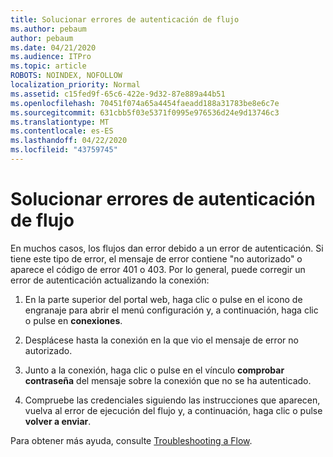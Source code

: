 ```yaml
---
title: Solucionar errores de autenticación de flujo
ms.author: pebaum
author: pebaum
ms.date: 04/21/2020
ms.audience: ITPro
ms.topic: article
ROBOTS: NOINDEX, NOFOLLOW
localization_priority: Normal
ms.assetid: c15fed9f-65c6-422e-9d32-87e889a44b51
ms.openlocfilehash: 70451f074a65a4454faeadd188a31783be8e6c7e
ms.sourcegitcommit: 631cbb5f03e5371f0995e976536d24e9d13746c3
ms.translationtype: MT
ms.contentlocale: es-ES
ms.lasthandoff: 04/22/2020
ms.locfileid: "43759745"
---
```

# <a name="troubleshoot-flow-authentication-errors"></a>Solucionar errores de autenticación de flujo

En muchos casos, los flujos dan error debido a un error de autenticación. Si tiene este tipo de error, el mensaje de error contiene "no autorizado" o aparece el código de error 401 o 403. Por lo general, puede corregir un error de autenticación actualizando la conexión:
  
1. En la parte superior del portal web, haga clic o pulse en el icono de engranaje para abrir el menú configuración y, a continuación, haga clic o pulse en **conexiones**.
    
2. Desplácese hasta la conexión en la que vio el mensaje de error no autorizado.
    
3. Junto a la conexión, haga clic o pulse en el vínculo **comprobar contraseña** del mensaje sobre la conexión que no se ha autenticado. 
    
4. Compruebe las credenciales siguiendo las instrucciones que aparecen, vuelva al error de ejecución del flujo y, a continuación, haga clic o pulse **volver a enviar**.
    
Para obtener más ayuda, consulte [Troubleshooting a Flow](https://go.microsoft.com/fwlink/?linkid=872110).
  

